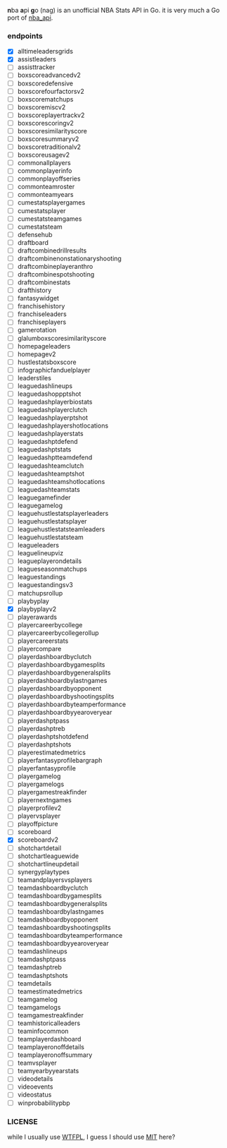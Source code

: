 **n**ba **a**pi **g**o (nag) is an unofficial NBA Stats API in Go. it is very much a Go port of [nba_api](https://github.com/swar/nba_api).

### endpoints

- [x] alltimeleadersgrids
- [x] assistleaders
- [ ] assisttracker
- [ ] boxscoreadvancedv2
- [ ] boxscoredefensive
- [ ] boxscorefourfactorsv2
- [ ] boxscorematchups
- [ ] boxscoremiscv2
- [ ] boxscoreplayertrackv2
- [ ] boxscorescoringv2
- [ ] boxscoresimilarityscore
- [ ] boxscoresummaryv2
- [ ] boxscoretraditionalv2
- [ ] boxscoreusagev2
- [ ] commonallplayers
- [ ] commonplayerinfo
- [ ] commonplayoffseries
- [ ] commonteamroster
- [ ] commonteamyears
- [ ] cumestatsplayergames
- [ ] cumestatsplayer
- [ ] cumestatsteamgames
- [ ] cumestatsteam
- [ ] defensehub
- [ ] draftboard
- [ ] draftcombinedrillresults
- [ ] draftcombinenonstationaryshooting
- [ ] draftcombineplayeranthro
- [ ] draftcombinespotshooting
- [ ] draftcombinestats
- [ ] drafthistory
- [ ] fantasywidget
- [ ] franchisehistory
- [ ] franchiseleaders
- [ ] franchiseplayers
- [ ] gamerotation
- [ ] glalumboxscoresimilarityscore
- [ ] homepageleaders
- [ ] homepagev2
- [ ] hustlestatsboxscore
- [ ] infographicfanduelplayer
- [ ] leaderstiles
- [ ] leaguedashlineups
- [ ] leaguedashoppptshot
- [ ] leaguedashplayerbiostats
- [ ] leaguedashplayerclutch
- [ ] leaguedashplayerptshot
- [ ] leaguedashplayershotlocations
- [ ] leaguedashplayerstats
- [ ] leaguedashptdefend
- [ ] leaguedashptstats
- [ ] leaguedashptteamdefend
- [ ] leaguedashteamclutch
- [ ] leaguedashteamptshot
- [ ] leaguedashteamshotlocations
- [ ] leaguedashteamstats
- [ ] leaguegamefinder
- [ ] leaguegamelog
- [ ] leaguehustlestatsplayerleaders
- [ ] leaguehustlestatsplayer
- [ ] leaguehustlestatsteamleaders
- [ ] leaguehustlestatsteam
- [ ] leagueleaders
- [ ] leaguelineupviz
- [ ] leagueplayerondetails
- [ ] leagueseasonmatchups
- [ ] leaguestandings
- [ ] leaguestandingsv3
- [ ] matchupsrollup
- [ ] playbyplay
- [x] playbyplayv2
- [ ] playerawards
- [ ] playercareerbycollege
- [ ] playercareerbycollegerollup
- [ ] playercareerstats
- [ ] playercompare
- [ ] playerdashboardbyclutch
- [ ] playerdashboardbygamesplits
- [ ] playerdashboardbygeneralsplits
- [ ] playerdashboardbylastngames
- [ ] playerdashboardbyopponent
- [ ] playerdashboardbyshootingsplits
- [ ] playerdashboardbyteamperformance
- [ ] playerdashboardbyyearoveryear
- [ ] playerdashptpass
- [ ] playerdashptreb
- [ ] playerdashptshotdefend
- [ ] playerdashptshots
- [ ] playerestimatedmetrics
- [ ] playerfantasyprofilebargraph
- [ ] playerfantasyprofile
- [ ] playergamelog
- [ ] playergamelogs
- [ ] playergamestreakfinder
- [ ] playernextngames
- [ ] playerprofilev2
- [ ] playervsplayer
- [ ] playoffpicture
- [ ] scoreboard
- [x] scoreboardv2
- [ ] shotchartdetail
- [ ] shotchartleaguewide
- [ ] shotchartlineupdetail
- [ ] synergyplaytypes
- [ ] teamandplayersvsplayers
- [ ] teamdashboardbyclutch
- [ ] teamdashboardbygamesplits
- [ ] teamdashboardbygeneralsplits
- [ ] teamdashboardbylastngames
- [ ] teamdashboardbyopponent
- [ ] teamdashboardbyshootingsplits
- [ ] teamdashboardbyteamperformance
- [ ] teamdashboardbyyearoveryear
- [ ] teamdashlineups
- [ ] teamdashptpass
- [ ] teamdashptreb
- [ ] teamdashptshots
- [ ] teamdetails
- [ ] teamestimatedmetrics
- [ ] teamgamelog
- [ ] teamgamelogs
- [ ] teamgamestreakfinder
- [ ] teamhistoricalleaders
- [ ] teaminfocommon
- [ ] teamplayerdashboard
- [ ] teamplayeronoffdetails
- [ ] teamplayeronoffsummary
- [ ] teamvsplayer
- [ ] teamyearbyyearstats
- [ ] videodetails
- [ ] videoevents
- [ ] videostatus
- [ ] winprobabilitypbp

### LICENSE

while I usually use [WTFPL](http://www.wtfpl.net/faq/), I guess I should use [MIT](LICENSE) here?
